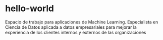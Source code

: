 # hello-world
Espacio de trabajo para aplicaciones de Machine Learning.
Especialista en Ciencia de Datos aplicada a datos empresariales para mejorar la experiencia de los clientes internos y externos de las organizaciones
